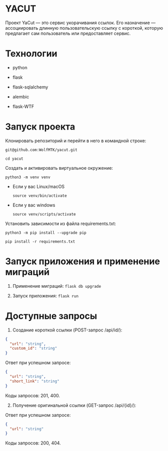 # YACUT

Проект YaCut — это сервис укорачивания ссылок. Его назначение — ассоциировать
длинную пользовательскую ссылку с короткой, которую предлагает сам пользователь
или предоставляет сервис.

# Технологии

* python

* flask

* flask-sqlalchemy

* alembic

* flask-WTF

# Запуск проекта

Клонировать репозиторий и перейти в него в командной строке:

```
git@github.com:WolfMTK/yacut.git
```

```
cd yacut
```

Cоздать и активировать виртуальное окружение:

```
python3 -m venv venv
```

* Если у вас Linux/macOS

    ```
    source venv/bin/activate
    ```

* Если у вас windows

    ```
    source venv/scripts/activate
    ```

Установить зависимости из файла requirements.txt:

```
python3 -m pip install --upgrade pip
```

```
pip install -r requirements.txt
```

# Запуск приложения и применение миграций

1) Применение миграций: `flask db upgrade`

2) Запуск приложения: `flask run`

# Доступные запросы

1) Создание короткой ссылки (POST-запрос /api/id/):

```json
{
  "url": "string",
  "custom_id": "string"
}
```

Ответ при успешном запросе:

```json
{
  "url": "string",
  "short_link": "string"
}
```

Коды запросов: 201, 400.

2) Получение оригинальной ссылки (GET-запрос /api/{id}/):

Ответ при успешном запросе:
```json
{
  "url": "string"
}
```

Коды запросов: 200, 404.
